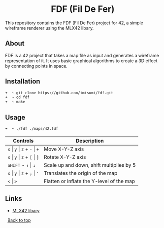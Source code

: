 <h1 align="center">FDF (Fil De Fer)</h1>

This repository contains the FDF (Fil De Fer) project for 42, a simple wireframe renderer using the MLX42 libary.

## About ##

FDF is a 42 project that takes a map file as input and generates a wireframe representation of it. It uses basic graphical algorithms to create a 3D effect by connecting points in space.

## Installation

```bash 
➜  ~ git clone https://github.com/imisumi/fdf.git
➜  ~ cd fdf
➜  ~ make
```

## Usage ##

```bash 
➜  ~ ./fdf ./maps/42.fdf
```

| Controls | Description |
| ------------ | ------------ |
| `x` \| `y` \| `z` + `-` \| `+` | Move X-Y-Z axis |
| `x` \| `y` \| `z` + `[` \| `]` | Rotate X-Y-Z axis |
| `SHIFT` - `↑` \| `↓` | Scale up and down, shift multiplies by 5 |
| `x` \| `y` \| `z` + `;` \| `'` | Translates the origin of the map |
| `<` \| `>` | Flatten or inflate the Y-level of the map |


## Links ##

- [MLX42 libary](https://github.com/codam-coding-college/MLX42)



&#xa0;
<a href="#top">Back to top</a>
